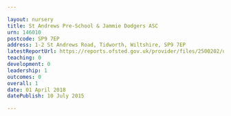 ```yaml
---

layout: nursery
title: St Andrews Pre-School & Jammie Dodgers ASC
urn: 146010
postcode: SP9 7EP
address: 1-2 St Andrews Road, Tidworth, Wiltshire, SP9 7EP
latestReportUrl: https://reports.ofsted.gov.uk/provider/files/2500202/urn/146010.pdf
teaching: 0
development: 0
leadership: 1
outcomes: 0
overall: 1
date: 01 April 2018 
datePublish: 10 July 2015

---
```


